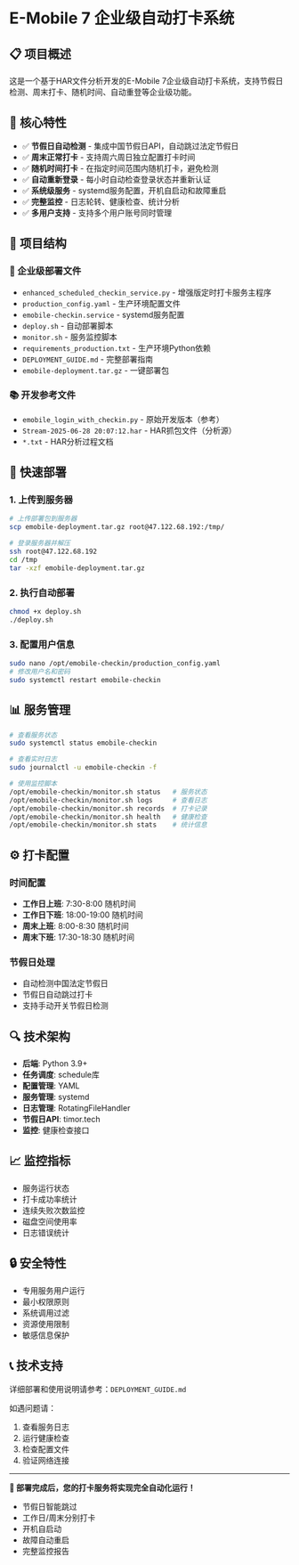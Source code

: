 # E-Mobile 7 企业级自动打卡系统

## 📋 项目概述

这是一个基于HAR文件分析开发的E-Mobile 7企业级自动打卡系统，支持节假日检测、周末打卡、随机时间、自动重登等企业级功能。

## 🎯 核心特性

- ✅ **节假日自动检测** - 集成中国节假日API，自动跳过法定节假日
- ✅ **周末正常打卡** - 支持周六周日独立配置打卡时间
- ✅ **随机时间打卡** - 在指定时间范围内随机打卡，避免检测
- ✅ **自动重新登录** - 每小时自动检查登录状态并重新认证
- ✅ **系统级服务** - systemd服务配置，开机自启动和故障重启
- ✅ **完整监控** - 日志轮转、健康检查、统计分析
- ✅ **多用户支持** - 支持多个用户账号同时管理

## 📁 项目结构

### 🚀 企业级部署文件
- `enhanced_scheduled_checkin_service.py` - 增强版定时打卡服务主程序
- `production_config.yaml` - 生产环境配置文件
- `emobile-checkin.service` - systemd服务配置
- `deploy.sh` - 自动部署脚本
- `monitor.sh` - 服务监控脚本
- `requirements_production.txt` - 生产环境Python依赖
- `DEPLOYMENT_GUIDE.md` - 完整部署指南
- `emobile-deployment.tar.gz` - 一键部署包

### 📚 开发参考文件
- `emobile_login_with_checkin.py` - 原始开发版本（参考）
- `Stream-2025-06-28 20:07:12.har` - HAR抓包文件（分析源）
- `*.txt` - HAR分析过程文档

## 🚀 快速部署

### 1. 上传到服务器

```bash
# 上传部署包到服务器
scp emobile-deployment.tar.gz root@47.122.68.192:/tmp/

# 登录服务器并解压
ssh root@47.122.68.192
cd /tmp
tar -xzf emobile-deployment.tar.gz
```

### 2. 执行自动部署

```bash
chmod +x deploy.sh
./deploy.sh
```

### 3. 配置用户信息

```bash
sudo nano /opt/emobile-checkin/production_config.yaml
# 修改用户名和密码
sudo systemctl restart emobile-checkin
```

## 📊 服务管理

```bash
# 查看服务状态
sudo systemctl status emobile-checkin

# 查看实时日志
sudo journalctl -u emobile-checkin -f

# 使用监控脚本
/opt/emobile-checkin/monitor.sh status   # 服务状态
/opt/emobile-checkin/monitor.sh logs     # 查看日志
/opt/emobile-checkin/monitor.sh records  # 打卡记录
/opt/emobile-checkin/monitor.sh health   # 健康检查
/opt/emobile-checkin/monitor.sh stats    # 统计信息
```

## ⚙️ 打卡配置

### 时间配置
- **工作日上班**: 7:30-8:00 随机时间
- **工作日下班**: 18:00-19:00 随机时间  
- **周末上班**: 8:00-8:30 随机时间
- **周末下班**: 17:30-18:30 随机时间

### 节假日处理
- 自动检测中国法定节假日
- 节假日自动跳过打卡
- 支持手动开关节假日检测

## 🔍 技术架构

- **后端**: Python 3.9+
- **任务调度**: schedule库
- **配置管理**: YAML
- **服务管理**: systemd
- **日志管理**: RotatingFileHandler
- **节假日API**: timor.tech
- **监控**: 健康检查接口

## 📈 监控指标

- 服务运行状态
- 打卡成功率统计
- 连续失败次数监控
- 磁盘空间使用率
- 日志错误统计

## 🔒 安全特性

- 专用服务用户运行
- 最小权限原则
- 系统调用过滤
- 资源使用限制
- 敏感信息保护

## 📞 技术支持

详细部署和使用说明请参考：`DEPLOYMENT_GUIDE.md`

如遇问题请：
1. 查看服务日志
2. 运行健康检查
3. 检查配置文件
4. 验证网络连接

---

**🎉 部署完成后，您的打卡服务将实现完全自动化运行！**

- 节假日智能跳过
- 工作日/周末分别打卡
- 开机自启动
- 故障自动重启
- 完整监控报告 